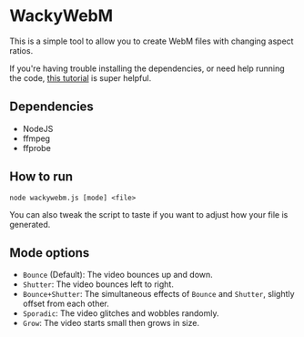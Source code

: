 # WackyWebM

This is a simple tool to allow you to create WebM files with changing aspect ratios.

If you're having trouble installing the dependencies, or need help running the code, [this tutorial](https://www.youtube.com/watch?v=ZjGMjv1Gv94) is super helpful.

## Dependencies
* NodeJS
* ffmpeg 
* ffprobe

## How to run
`node wackywebm.js [mode] <file>`

You can also tweak the script to taste if you want to adjust how your file is generated.

## Mode options

* `Bounce` (Default): The video bounces up and down.
* `Shutter`: The video bounces left to right.
* `Bounce+Shutter`: The simultaneous effects of `Bounce` and `Shutter`, slightly offset from each other.
* `Sporadic`: The video glitches and wobbles randomly.
* `Grow`: The video starts small then grows in size.

